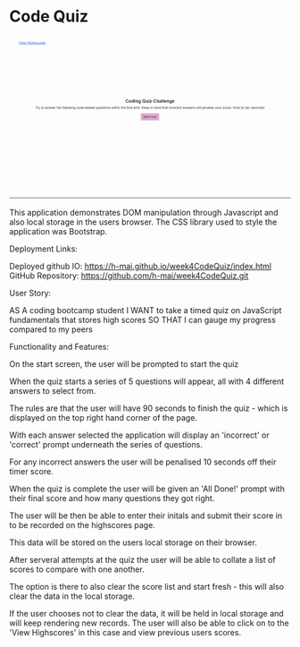 # Code Quiz

![Code Quiz](https://github.com/h-mai/week4CodeQuiz/blob/main/assets/Code%20Quiz%20Challenge.gif)

This application demonstrates DOM manipulation through Javascript and also local storage in the users browser. The CSS library used to style the application was Bootstrap. 

Deployment Links:

Deployed github IO: https://h-mai.github.io/week4CodeQuiz/index.html
GitHub Repository: https://github.com/h-mai/week4CodeQuiz.git

User Story: 

AS A coding bootcamp student
I WANT to take a timed quiz on JavaScript fundamentals that stores high scores
SO THAT I can gauge my progress compared to my peers

Functionality and Features: 

On the start screen, the user will be prompted to start the quiz

When the quiz starts a series of 5 questions will appear, all with 4 different answers to select from. 

The rules are that the user will have 90 seconds to finish the quiz - which is displayed on the top right hand corner of the page.

With each answer selected the application will display an 'incorrect' or 'correct' prompt underneath the series of questions.

For any incorrect answers the user will be penalised 10 seconds off their timer score. 

When the quiz is complete the user will be given an 'All Done!' prompt with their final score and how many questions they got right. 

The user will be then be able to enter their initals and submit their score in to be recorded on the highscores page. 

This data will be stored on the users local storage on their browser.

After serveral attempts at the quiz the user will be able to collate a list of scores to compare with one another.

The option is there to also clear the score list and start fresh - this will also clear the data in the local storage. 

If the user chooses not to clear the data, it will be held in local storage and will keep rendering new records. The user will also be able to click on to the 'View Highscores' in this case and view previous users scores. 





